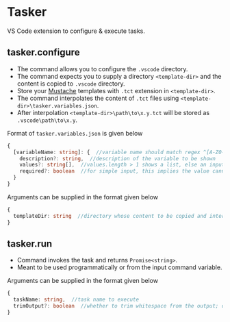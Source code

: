 # Tasker
VS Code extension to configure & execute tasks. 


## tasker.configure
* The command allows you to configure the `.vscode` directory. 
* The command expects you to supply a directory `<template-dir>` and the content is copied to `.vscode` directory.
* Store your [Mustache](https://github.com/janl/mustache.js) templates with `.tct` extension in `<template-dir>`. 
* The command interpolates the content of `.tct` files using `<template-dir>\tasker.variables.json`.
* After interpolation `<template-dir>\path\to\x.y.tct` will be stored as `.vscode\path\to\x.y`.

Format of `tasker.variables.json` is given below
```typescript
{
  [variableName: string]: {  //variable name should match regex ^[A-Z0-9_]+$
    description?: string,  //description of the variable to be shown
    values?: string[],  //values.length > 1 shows a list, else an input box with values[0] filled in
    required?: boolean  //for simple input, this implies the value cannot be empty; default to true
  }
}
```

Arguments can be supplied in the format given below
```typescript
{
  templateDir: string  //directory whose content to be copied and interpolated to .vscode
}
```


## tasker.run
* Command invokes the task and returns `Promise<string>`.
* Meant to be used programmatically or from the input command variable.

Arguments can be supplied in the format given below
```typescript
{
  taskName: string,  //task name to execute
  trimOutput?: boolean  //whether to trim whitespace from the output; default to true
}
```
